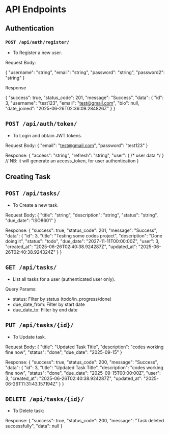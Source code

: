 
# API Endpoints


## Authentication
### `POST /api/auth/register/`
- To Register a new user.

Request Body:

{
  "username": "string",
  "email": "string",
  "password": "string",
  "password2": "string"
}

Response

{
    "success": true,
    "status_code": 201,
    "message": "Success",
    "data": {
        "id": 3,
        "username": "test123",
        "email": "test@gmail.com",
        "bio": null,
        "date_joined": "2025-06-26T02:36:09.284826Z"
    }
}

## `POST /api/auth/token/` 
- To Login and obtain JWT tokens.

Request Body:
{
  "email": "test@gmail.com",
  "password": "test123"
}

Response:
{
  "access": "string",
  "refresh": "string",
  "user": { /* user data */ } 
  // NB: it will generate an access_token, for user authentication
}

## Creating Task

## `POST /api/tasks/`
- To Create a new task.

Request Body:
{
  "title": "string",
  "description": "string",
  "status": "string",
  "due_date": "ISO8601"
}

Response:
{
    "success": true,
    "status_code": 201,
    "message": "Success",
    "data": {
        "id": 3,
        "title": "Testing some codes project",
        "description": "Done doing it",
        "status": "todo",
        "due_date": "2027-11-11T00:00:00Z",
        "user": 3,
        "created_at": "2025-06-26T02:40:38.924287Z",
        "updated_at": "2025-06-26T02:40:38.924324Z"
    }
}


## `GET /api/tasks/`
- List all tasks for a user (authenticated user only).

Query Params:
- status: Filter by status (todo/in_progress/done)
- due_date_from: Filter by start date
- due_date_to: Filter by end date



## `PUT /api/tasks/{id}/`
- To Update task.

Request Body:
{
    "title": "Updated Task Title",
    "description": "codes working fine now",
    "status": "done",
    "due_date": "2025-09-15"
}

Response:
{
    "success": true,
    "status_code": 200,
    "message": "Success",
    "data": {
        "id": 3,
        "title": "Updated Task Title",
        "description": "codes working fine now",
        "status": "done",
        "due_date": "2025-09-15T00:00:00Z",
        "user": 3,
        "created_at": "2025-06-26T02:40:38.924287Z",
        "updated_at": "2025-06-26T11:31:43.157194Z"
    }
}

## `DELETE /api/tasks/{id}/`
- To Delete task:


Response:
{
    "success": true,
    "status_code": 200,
    "message": "Task deleted successfully",
    "data": null
}